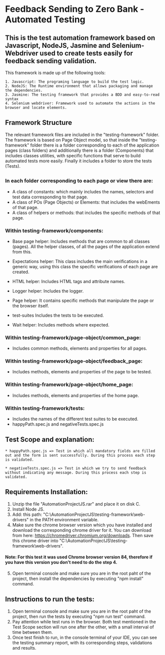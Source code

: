 # Feedback Sending to Zero Bank - Automated Testing
## This is the test automation framework based on Javascript, NodeJS, Jasmine and Selenium-Webdriver used to create tests easily for feedback sending validation.

This framework is made up of the following tools:
```
1. Javascript: The programing language to build the test logic.
2. NodeJS: The Runtime environment that allows packaging and manage the dependencies.
3. Jasmine: The testing framework that provides a BDD and easy-to-read syntax
4. Selenium webdriver: Framework used to automate the actions in the browser and locate elements.
```

## Framework Structure
The relevant framework files are included in the "testing-framework" folder. The framework is based on Page Object model, so that inside the "testing-framework" folder there is a folder corresponding to each of the application pages (class folders) and additionally there is a folder (Components) that includes classes utilities, with specific functions that serve to build automated tests more easily. Finally it includes a folder to store the tests (Tests).
##

### In each folder corresponding to each page or view there are:
* A class of constants: which mainly includes the names, selectors and test data corresponding to that page.
* A class of POs (Page Objects) or Elements: that includes the webEments of that page.
* A class of helpers or methods: that includes the specific methods of that page.

### Within testing-framework/components:
* Base page helper: Includes methods that are common to all classes (pages). All the helper classes, of all the pages of the application extend from this.

* Expectations helper: This class includes the main verifications in a generic way, using this class the specific verifications of each page are created.

* HTML helper: Includes HTML tags and attribute names.

* Logger helper: Includes the logger.

* Page helper: It contains specific methods that manipulate the page or the browser itself.

* test-suites Includes the tests to be executed.

* Wait helper: Includes methods where expected.

### Within testing-framework/page-object/common_page:
* Includes common methods, elements and properties for all pages.

### Within testing-framework/page-object/feedback_page:
* Includes methods, elements and properties of the page to be tested.

### Within testing-framework/page-object/home_page:
* Includes methods, elements and properties of the home page.

### Within testing-framework/tests:
* Includes the names of the different test suites to be executed.
* happyPath.spec.js and negativeTests.spec.js


## Test Scope and explanation:
```
* happyPath.spec.js => Test in which all mandatory fields are filled out and the form is sent successfully. During this process each step is validated.

* negativeTests.spec.js => Test in which we try to send feedback without indicating any message. During this process each step is validated.
```

## Requirements Installation:
1. Unzip the file "AutomationProjectJS.rar" and place it on disk C.
2. Install Node JS.
3. Add: this path: "C:\AutomationProjectJS\testing-framework\web-drivers" in the PATH environment variable.
4. Make sure the chrome browser version which you have installed and download the corresponding chrome driver for it. You can download from here: https://chromedriver.chromium.org/downloads.
Then save this chrome driver into "C:\AutomationProjectJS\testing-framework\web-drivers".
#### Note: For this test it was used Chrome browser version 84, therefore if you have this version you don't need to do the step 4. 
5. Open terminal console and make sure you are in the root paht of the project, then install the dependencies by executing "npm install" command.

## Instructions to run the tests:
1. Open terminal console and make sure you are in the root paht of the project, then run the tests by executing "npm run test" command.
2. Pay attention while test runs in the browser. Both test mentioned in the Test Scope section will run one after the other, with a small interval of time between them.
3. Once test finish to run, in the console terminal of your IDE, you can see the testing summary report, with its corresponding steps, validations and results.
